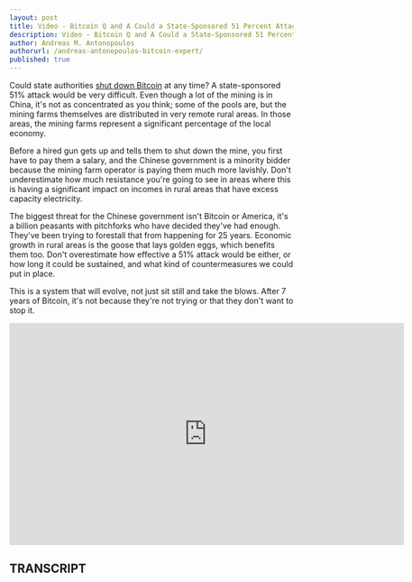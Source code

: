 ```yaml
---
layout: post
title: Video - Bitcoin Q and A Could a State-Sponsored 51 Percent Attack Work
description: Video - Bitcoin Q and A Could a State-Sponsored 51 Percent Attack Work
author: Andreas M. Antonopoulos
authorurl: /andreas-antonopoulos-bitcoin-expert/
published: true
---
```


<p>Could state authorities <a href="/bitcoin-isle-of-man/">shut down Bitcoin</a> at any time? A state-sponsored 51% attack would be very difficult. Even though a lot of the mining is in China, it's not as concentrated as you think; some of the pools are, but the mining farms themselves are distributed in very remote rural areas. In those areas, the mining farms represent a significant percentage of the local economy. </p>

<p>Before a hired gun gets up and tells them to shut down the mine, you first have to pay them a salary, and the Chinese government is a minority bidder because the mining farm operator is paying them much more lavishly. Don't underestimate how much resistance you're going to see in areas where this is having a significant impact on incomes in rural areas that have excess capacity electricity. </p>

<p>The biggest threat for the Chinese government isn't Bitcoin or America, it's a billion peasants with pitchforks who have decided they've had enough. They've been trying to forestall that from happening for 25 years. Economic growth in rural areas is the goose that lays golden eggs, which benefits them too. Don't overestimate how effective a 51% attack would be either, or how long it could be sustained, and what kind of countermeasures we could put in place. </p>

<p>This is a system that will evolve, not just sit still and take the blows. After 7 years of Bitcoin, it's not because they're not trying or that they don't want to stop it.</p>

<center><iframe width="700" height="394" src="https://www.youtube.com/embed/KUd8ZGgm6Qo?list=PLPQwGV1aLnTsHvzevl9BAUlfsfwFfU7aP" frameborder="0" allowfullscreen></iframe></center>

<h2>TRANSCRIPT</h2>
